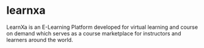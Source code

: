# learnxa
LearnXa is an E-Learning Platform developed for virtual learning and course on demand which serves as a course marketplace for instructors and learners around the world.
